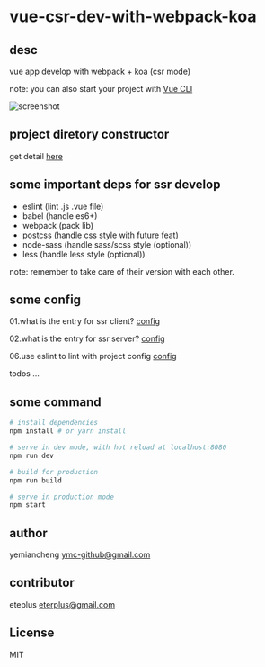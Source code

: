 # vue-csr-dev-with-webpack-koa

## desc

vue app develop with webpack + koa (csr mode)

note: you can also start your project with [Vue CLI](https://cli.vuejs.org/)

![screenshot](./public/static/img/screenshot.png)

## project diretory constructor

get detail [here](./note/dir-construtor.md)

## some important deps for ssr develop

- eslint (lint .js .vue file)
- babel (handle es6+)
- webpack (pack lib)
- postcss (handle css style with future feat)
- node-sass (handle sass/scss style (optional))
- less (handle less style (optional))

note: remember to take care of their version with each other.

## some config

01.what is the entry for ssr client? [config](./build/webpack.ssr-base.config.js#L24)

02.what is the entry for ssr server? [config](./build/webpack.ssr-server.config.js#L10)

06.use eslint to lint with project config [config](./build/config.js#L49-#L52)

todos ...

## some command

``` bash
# install dependencies
npm install # or yarn install

# serve in dev mode, with hot reload at localhost:8080
npm run dev

# build for production
npm run build

# serve in production mode
npm start
```

## author

yemiancheng <ymc-github@gmail.com>

## contributor

eteplus <eterplus@gmail.com>

## License
MIT

